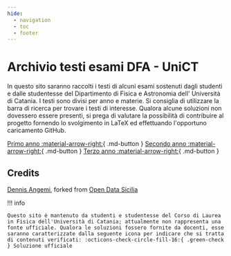 ```yaml
---
hide:
  - navigation
  - toc
  - footer
---
```


# Archivio testi esami DFA - UniCT

In questo sito saranno raccolti i testi di alcuni esami sostenuti dagli studenti e dalle studentesse del Dipartimento di Fisica e Astronomia dell' Università di Catania. I testi sono divisi per anno e materie. Si consiglia di utilizzare la barra di ricerca per trovare i testi di interesse. Qualora alcune soluzioni non dovessero essere presenti, si prega di valutare la possibilità di contribuire al progetto fornendo lo svolgimento in LaTeX ed effettuando l'opportuno caricamento GitHub.

[Primo anno :material-arrow-right:](cursus/primo-anno.md){ .md-button }
[Secondo anno :material-arrow-right:](cursus/secondo-anno.md){ .md-button }
[Terzo anno :material-arrow-right:](cursus/terzo-anno.md){ .md-button }


## Credits
[Dennis Angemi](https://twitter.com/DennisAngemi), forked from [Open Data Sicilia](https://github.com/opendatasicilia/ods-mkdocs-material) 

!!! info

    Questo sito è mantenuto da studenti e studentesse del Corso di Laurea in Fisica dell'Università di Catania; attualmente non rappresenta una fonte ufficiale. Qualora le soluzioni fossero fornite da docenti, esse saranno caratterizzate dalla seguente icona per indicare che si tratta di contenuti verificati: :octicons-check-circle-fill-16:{ .green-check } Soluzione ufficiale
